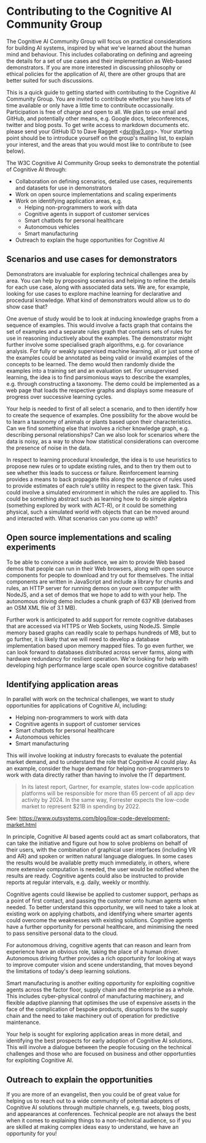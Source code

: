 # Contributing to the Cognitive AI Community Group

The Cognitive AI Community Group will focus on practical considerations for building AI systems, inspired by what we've learned about the human mind and behaviour. This includes collaborating on defining and agreeing the details for a set of use cases and their implementation as Web-based demonstrators. If you are more interested in discussing philosophy or ethical policies for the application of AI, there are other groups that are better suited for such discussions.

This is a quick guide to getting started with contributing to the Cognitive AI Community Group. You are invited to contribute whether you have lots of time available or only have a little time to contribute occassionally. Participation is free of charge and open to all. We plan to use email and GitHub, and potentially other means, e.g. Google docs, teleconferences, twitter and blog posts. To get write access to markdown documents etc. please send your GitHub ID to Dave Raggett &lt;dsr@w3.org&gt;. Your starting point should be to introduce yourself on the group's mailing list, to explain your interest, and the areas that you would most like to contribute to (see below).

The W3C Cognitive AI Community Group seeks to demonstrate the potential of Cognitive AI through:

* Collaboration on defining scenarios, detailed use cases, requirements and datasets for use in demonstrators
* Work on open source implementations and scaling experiments
* Work on identifying application areas, e.g.
  * Helping non-programmers to work with data
  * Cognitive agents in support of customer services
  * Smart chatbots for personal healthcare
  * Autonomous vehicles
  * Smart manufacturing
* Outreach to explain the huge opportunities for Cognitive AI

## Scenarios and use cases for demonstrators

Demonstrators are invaluable for exploring technical challenges area by area. You can help by proposing scenarios and helping to refine the details for each use case, along with associated data sets. We are, for example, looking for use cases to explore machine learning for declarative and procedural knowledge. What kind of demonstrators would allow us to do show case that?

One avenue of study would be to look at inducing knowledge graphs from a sequence of examples. This would involve a facts graph that contains the set of examples and a separate rules graph that contains sets of rules for use in reasoning inductively about the examples. The demonstrator might further involve some specialised graph algorithms, e.g. for covariance analysis. For fully or weakly supervised machine learning, all or just some of the examples could be annotated as being valid or invalid examples of the concepts to be learned. The demo would then randomly divide the examples into a training set and an evaluation set. For unsupervised learning, the idea is to find parsimonious ways to describe the examples, e.g. through constructing a taxonomy. The demo could be implemented as a web page that loads the respective graphs and displays some measure of progress over successive learning cycles.

Your help is needed to first of all select a scenario, and to then identify how to create the sequence of examples.  One possibility for the above would be to learn a taxonomy of animals or plants based upon their characteristics. Can we find something else that involves a richer knowledge graph, e.g. describing personal relationships? Can we also look for scenarios where the data is noisy, as a way to show how statistical considerations can overcome the presence of noise in the data.

In respect to learning procedural knowledge, the idea is to use heuristics to propose new rules or to update existing rules, and to then try them out to see whether this leads to success or failure.  Reinforcement learning provides a means to back propagate this along the sequence of rules used to provide estimates of each rule's utility in respect to the given task. This could involve a simulated environment in which the rules are applied to. This could be something abstract such as learning how to do simple algebra (something explored by work with ACT-R), or it could be something physical, such a simulated world with objects that can be moved around and interacted with.  What scenarios can you come up with?

## Open source implementations and scaling experiments

To be able to convince a wide audience, we aim to provide Web based demos that people can run in their Web browsers, along with open source components for people to download and try out for themselves. The initial components are written in JavaScript and include a library for chunks and rules, an HTTP server for running demos on your own computer with NodeJS, and a set of demos that we hope to add to with your help. The autonomous driving demo includes a chunk graph of 637 KB (derived from an OSM XML file of 3.1 MB).

Further work is anticipated to add support for remote cognitive databases that are accessed via HTTPS or Web Sockets, using NodeJS. Simple memory based graphs can readily scale to perhaps hundreds of MB, but to go further, it is likely that we will need to develop a database implementation based upon memory mapped files. To go even further, we can look forward to databases distributed across server farms, along with hardware redundancy for resilient operation. We're looking for help with developing high performance large scale open source cognitive databases!

## Identifying application areas

In parallel with work on the technical challenges, we want to study opportunities for applications of Cognitive AI, including:

 * Helping non-programmers to work with data
 * Cognitive agents in support of customer services
 * Smart chatbots for personal healthcare
 * Autonomous vehicles
 * Smart manufacturing
 
This will involve looking at industry forecasts to evaluate the potential market demand, and to understand the role that Cognitive AI could play. As an example, consider the huge demand for helping non-programmers to work with data directly rather than having to involve the IT department.
 
> In its latest report, Gartner, for example, states low-code application platforms will be responsible for more than 65 percent of all app dev activity by 2024. In the same way, Forrester expects the low-code market to represent $21B in spending by 2022. 

See: https://www.outsystems.com/blog/low-code-development-market.html

In principle, Cognitive AI based agents could act as smart collaborators, that can take the initiative and figure out how to solve problems on behalf of their users, with the combination of graphical user interfaces (including VR and AR) and spoken or written natural language dialogues. In some cases the results would be available pretty much immediately, in others, where more extensive computation is needed, the user would be notified when the results are ready.  Cognitive agents could also be instructed to provide reports at regular intervals, e.g. daily, weekly or monthly.

Cognitive agents could likewise be applied to customer support, perhaps as a point of first contact, and passing the customer onto human agents when needed.  To better understand this opportunity, we will need to take a look at existing work on applying chatbots, and identifying where smarter agents could overcome the weaknesses with existing solutions. Cognitive agents have a further opportunity for personal healthcare, and minimising the need to pass sensitive personal data to the cloud.

For autonomous driving, cognitive agents that can reason and learn from experience have an obvious role, taking the place of a human driver. Autonomous driving further provides a rich opportunity for looking at ways to improve computer vision and scene understanding, that moves beyond the limitations of today's deep learning solutions.

Smart manufacturing is another exiting opportunity for exploiting cognitive agents across the factor floor, supply chain and the enterprise as a whole. This includes cyber-physical control of manufacturing machinery, and flexible adaptive planning that optimises the use of expensive assets in the face of the complication of bespoke products, disruptions to the supply chain and the need to take machinery out of operation for predictive maintenance.

Your help is sought for exploring application areas in more detail, and identifying the best prospects for early adoption of Cognitive AI solutions. This will involve a dialogue between the people focusing on the technical challenges and those who are focused on business and other opportunties for exploiting Cognitive AI.

## Outreach to explain the opportunities

If you are more of an evangelist, then you could be of great value for helping us to reach out to a wide community of potential adopters of Cognitive AI solutions through multiple channels, e.g. tweets, blog posts, and appearances at conferences. Technical people are not always the best when it comes to explaining things to a non-technical audience, so if you are skilled at making complex ideas easy to understand, we have an opportunity for you!
